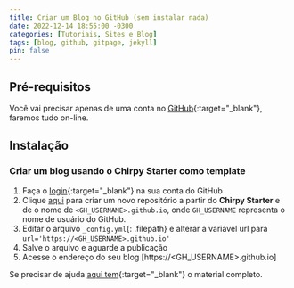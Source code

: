 ```yaml
---
title: Criar um Blog no GitHub (sem instalar nada)
date: 2022-12-14 18:55:00 -0300
categories: [Tutoriais, Sites e Blog]
tags: [blog, github, gitpage, jekyll]
pin: false
---
```


## Pré-requisitos

Você vai precisar apenas de uma conta no [GitHub](https://github.com){:target="_blank"}, faremos tudo on-line.

## Instalação

### Criar um blog usando o Chirpy Starter como template

1. Faça o [login](https://github.com/login){:target="_blank"} na sua conta do GitHub
2. Clique [aqui][use-starter] para criar um novo repositório a partir do **Chirpy Starter** e de o nome de `<GH_USERNAME>.github.io`, onde `GH_USERNAME` representa o nome de usuário do GitHub.
3. Editar o arquivo `_config.yml`{: .filepath} e alterar a variavel url para `url='https://<GH_USERNAME>.github.io'`
4. Salve o arquivo e aguarde a publicação
5. Acesse o endereço do seu blog [https://<GH_USERNAME>.github.io]

Se precisar de ajuda [aqui tem](https://chirpy.cotes.page/posts/getting-started/){:target="_blank"} o material completo.


[use-starter]: https://github.com/cotes2020/chirpy-starter/generate
